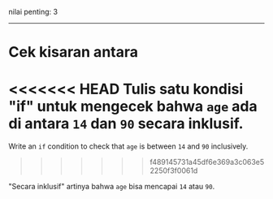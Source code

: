 nilai penting: 3

---

# Cek kisaran antara

<<<<<<< HEAD
Tulis satu kondisi "if" untuk mengecek bahwa `age` ada di antara `14` dan `90` secara inklusif.
=======
Write an `if` condition to check that `age` is between `14` and `90` inclusively.
>>>>>>> f489145731a45df6e369a3c063e52250f3f0061d

"Secara inklusif" artinya bahwa `age` bisa mencapai `14` atau `90`.
